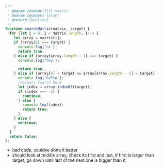 ``` javascript
/**
 * @param {number[][]} matrix
 * @param {number} target
 * @return {boolean}
 */
function searchMatrix(matrix, target) {
  for (let i = 0; i < matrix.length; i++) {
    let array = matrix[i];
    if (array[0] === target) {
      console.log('hi');
      return true;
    } else if (array[array.length - 1] === target) {
      console.log('hey');

      return true;
    } else if (array[0] < target && array[array.length - 1] > target) {
      console.log('hello');
      //binary search here
      let index = array.indexOf(target);
      if (index === -1) {
        continue;
      } else {
        console.log(index);
        return true;
      }
    } else {
      continue;
    }
  }
  return false;
};
```

- bad code, couldve done it better 
- should look at middle array, check its first and last, if first is larger than target, go down until last of the next one is bigger than it, 